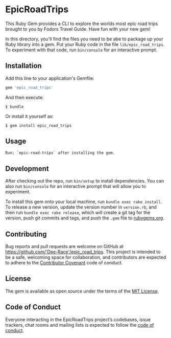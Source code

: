 # EpicRoadTrips

This Ruby Gem provides a CLI to explore the worlds most epic road trips brought to you by Fodors Travel Guide. Have fun with your new gem!

In this directory, you'll find the files you need to be abe to package up your Ruby library into a gem. Put your Ruby code in the file `lib/epic_road_trips`. To experiment with that code, run `bin/console` for an interactive prompt.

## Installation

Add this line to your application's Gemfile:

```ruby
gem 'epic_road_trips'
```

And then execute:

    $ bundle

Or install it yourself as:

    $ gem install epic_road_trips

## Usage

    Run: `epic-road-trips` after installing the gem.

## Development

After checking out the repo, run `bin/setup` to install dependencies. You can also run `bin/console` for an interactive prompt that will allow you to experiment.

To install this gem onto your local machine, run `bundle exec rake install`. To release a new version, update the version number in `version.rb`, and then run `bundle exec rake release`, which will create a git tag for the version, push git commits and tags, and push the `.gem` file to [rubygems.org](https://rubygems.org).

## Contributing

Bug reports and pull requests are welcome on GitHub at https://github.com/'Dee-Race'/epic_road_trips. This project is intended to be a safe, welcoming space for collaboration, and contributors are expected to adhere to the [Contributor Covenant](http://contributor-covenant.org) code of conduct.

## License

The gem is available as open source under the terms of the [MIT License](https://opensource.org/licenses/MIT).

## Code of Conduct

Everyone interacting in the EpicRoadTrips project’s codebases, issue trackers, chat rooms and mailing lists is expected to follow the [code of conduct](https://github.com/'hey-36741'/epic_road_trips/blob/master/CODE_OF_CONDUCT.md).
